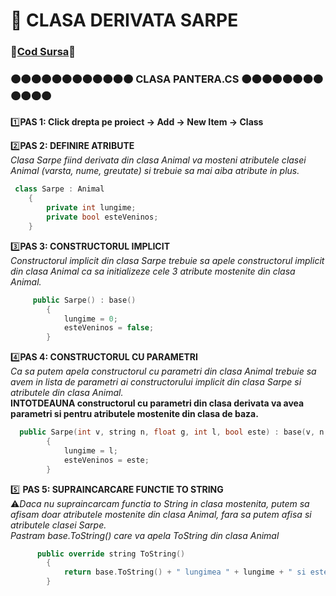 # 🎯 CLASA DERIVATA SARPE </br>
### 🔮[Cod Sursa](https://github.com/Adriana-Giol/Programare-Aplicatii-Windows/blob/main/1.%20Laborator/2.%20Seminar%202/%5BClean%5DCiurea_Seminar2_1046/Sarpe.cs)🔮
### 🟠🟠🟠🟠🟠🟠🟠🟠🟠🟠🟠🟠 CLASA PANTERA.CS 🟠🟠🟠🟠🟠🟠🟠🟠🟠🟠🟠🟠
1️⃣**PAS 1: Click drepta pe proiect -> Add -> New Item -> Class**</br>

2️⃣**PAS 2: DEFINIRE ATRIBUTE**</br>
*Clasa Sarpe fiind derivata din clasa Animal va mosteni atributele clasei Animal (varsta, nume, greutate) si trebuie sa mai aiba atribute in plus.*</br>
```cpp
 class Sarpe : Animal
    {
        private int lungime;
        private bool esteVeninos;
    }
```

3️⃣**PAS 3: CONSTRUCTORUL IMPLICIT**</br>
*Constructorul implicit din clasa Sarpe trebuie sa apele constructorul implicit din clasa Animal ca sa initializeze cele 3 atribute mostenite din clasa Animal.*</br>
```cpp
     public Sarpe() : base()
        {
            lungime = 0;
            esteVeninos = false;
        }
```

4️⃣**PAS 4: CONSTRUCTORUL CU PARAMETRI**</br>
*Ca sa putem apela constructorul cu parametri din clasa Animal trebuie sa avem in lista de parametri ai constructorului implicit din clasa Sarpe si atributele din clasa Animal.*</br>
**INTOTDEAUNA constructorul cu parametri din clasa derivata va avea parametri si pentru atributele mostenite din clasa de baza.**<br>
```cpp
  public Sarpe(int v, string n, float g, int l, bool este) : base(v, n, g)
        {
            lungime = l;
            esteVeninos = este;
        }
```

5️⃣ **PAS 5: SUPRAINCARCARE FUNCTIE TO STRING**</br>
⚠️*Daca nu supraincarcam functia to String in clasa mostenita, putem sa afisam doar atributele mostenite din clasa Animal, fara sa putem afisa si atributele clasei Sarpe.*</br>
*Pastram base.ToString() care va apela ToString din clasa Animal*</br>
```cpp
      public override string ToString()
        {
            return base.ToString() + " lungimea " + lungime + " si este veninos " + esteVeninos;
        }
```
